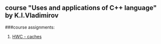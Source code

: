 course "Uses and applications of C++ language" by K.I.Vladimirov
---

###course assignments:
1. [HWC - caches](/cache)
